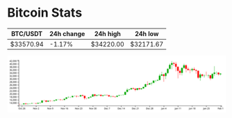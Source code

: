 # Bitcoin Stats

BTC/USDT|24h change|24h high|24h low|
|---|---|---|---|
|$33570.94|-1.17%|$34220.00|$32171.67|

<img src="./chart.svg">
